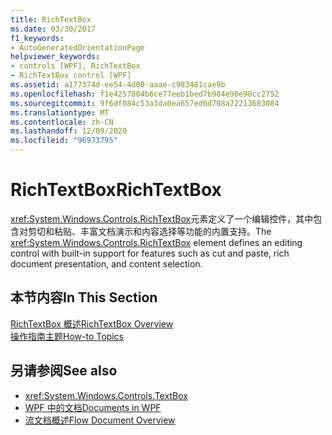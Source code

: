 ```yaml
---
title: RichTextBox
ms.date: 03/30/2017
f1_keywords:
- AutoGeneratedOrientationPage
helpviewer_keywords:
- controls [WPF], RichTextBox
- RichTextBox control [WPF]
ms.assetid: a177374d-ee54-4d00-aaae-c983481cae9b
ms.openlocfilehash: f1e4257804b6ce77eeb1bed7b984e90e90cc2752
ms.sourcegitcommit: 9f6df084c53a3da0ea657ed0d708a72213683084
ms.translationtype: MT
ms.contentlocale: zh-CN
ms.lasthandoff: 12/09/2020
ms.locfileid: "96973795"
---
```

# <a name="richtextbox"></a><span data-ttu-id="da998-102">RichTextBox</span><span class="sxs-lookup"><span data-stu-id="da998-102">RichTextBox</span></span>
<span data-ttu-id="da998-103"><xref:System.Windows.Controls.RichTextBox>元素定义了一个编辑控件，其中包含对剪切和粘贴、丰富文档演示和内容选择等功能的内置支持。</span><span class="sxs-lookup"><span data-stu-id="da998-103">The <xref:System.Windows.Controls.RichTextBox> element defines an editing control with built-in support for features such as cut and paste, rich document presentation, and content selection.</span></span>  
  
## <a name="in-this-section"></a><span data-ttu-id="da998-104">本节内容</span><span class="sxs-lookup"><span data-stu-id="da998-104">In This Section</span></span>  
 [<span data-ttu-id="da998-105">RichTextBox 概述</span><span class="sxs-lookup"><span data-stu-id="da998-105">RichTextBox Overview</span></span>](richtextbox-overview.md)  
 [<span data-ttu-id="da998-106">操作指南主题</span><span class="sxs-lookup"><span data-stu-id="da998-106">How-to Topics</span></span>](richtextbox-how-to-topics.md)  
  
## <a name="see-also"></a><span data-ttu-id="da998-107">另请参阅</span><span class="sxs-lookup"><span data-stu-id="da998-107">See also</span></span>

- <xref:System.Windows.Controls.TextBox>
- [<span data-ttu-id="da998-108">WPF 中的文档</span><span class="sxs-lookup"><span data-stu-id="da998-108">Documents in WPF</span></span>](../advanced/documents-in-wpf.md)
- [<span data-ttu-id="da998-109">流文档概述</span><span class="sxs-lookup"><span data-stu-id="da998-109">Flow Document Overview</span></span>](../advanced/flow-document-overview.md)
